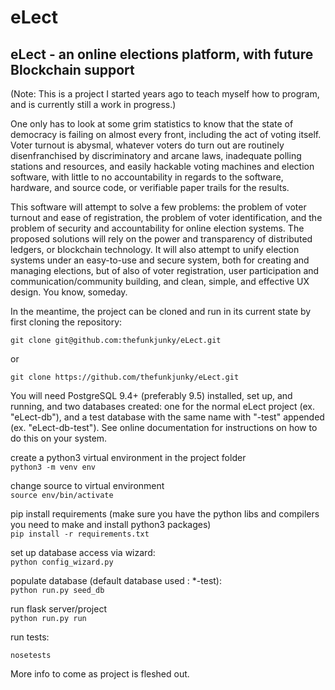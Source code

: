 # eLect
## eLect - an online elections platform, with future Blockchain support

(Note: This is a project I started years ago to teach myself how to program, 
and is currently still a work in progress.)  

One only has to look at some grim statistics to know that the state of democracy is failing on almost every front,
including the act of voting itself.  Voter turnout is abysmal, whatever voters do turn out are routinely disenfranchised by discriminatory and arcane laws, inadequate polling stations and resources, and easily hackable voting machines and election software,  with little to no accountability in regards to the software, hardware, and source code, or verifiable paper trails for the results.

This software will attempt to solve a few problems: the problem of voter turnout and ease of registration, the problem of voter identification, and the problem of security and accountability for online election systems.  The proposed solutions will rely on the power and transparency of distributed ledgers, or blockchain technology. It will also attempt to unify election systems under an easy-to-use and secure system, both for creating and managing elections, but of also of voter registration, user participation and communication/community building, and clean, simple, and effective UX design.  You know, someday.  

In the meantime, the project can be cloned and run in its current state by first cloning the repository:  
```
git clone git@github.com:thefunkjunky/eLect.git
``` 
  or  
  
```git clone https://github.com/thefunkjunky/eLect.git```

You will need PostgreSQL 9.4+ (preferably 9.5) installed, set up, and running, and two databases created: one for the normal eLect project (ex. "eLect-db"), and a test database with the same name with "-test" appended (ex. "eLect-db-test").  See online documentation for instructions on how to do this on your system.  

create a python3 virtual environment in the project folder  
```python3 -m venv env```

change source to virtual environment  
```source env/bin/activate```

pip install requirements (make sure you have the python libs and compilers you need to make and install python3 packages)  
```pip install -r requirements.txt```

set up database access via wizard:  
```python config_wizard.py```

populate database (default database used : *-test):  
```python run.py seed_db```

run flask server/project  
```python run.py run```

run tests:  
```
nosetests 
```    

More info to come as project is fleshed out.









